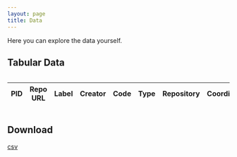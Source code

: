 ```yaml
---
layout: page
title: Data
---
```


<p>Here you can explore the data yourself.</p>


<h2>Tabular Data</h2>
<div style="overflow-x:auto;">
  <table id="dataTable" class="display nowrap" style="width:100%">
      <thead>
          <tr>
              <th>PID</th>
              <th>Repo URL</th>
              <th>Label</th>
              <th>Creator</th>
              <th>Code</th>
              <th>Type</th>
              <th>Repository</th>
              <th>Coordinates</th>
              <th>Repo Type</th>
              <th>Folders</th>
              <th>Description</th>
              <th>Festival Edition</th>
              <th>Languages</th>
              <th>Accession Date</th>
              <th>Digital</th>
              <th>Finding Aid</th>
              <th>Access Status</th>
              <th>Date Added</th>
          </tr>
      </thead>
      <tbody>
          <!-- Data will be populated here by DataTables.js -->
      </tbody>
  </table>
</div>

<h2>Download</h2>
<p><a href="{{ site.baseurl }}/assets/carifesta.csv" download>csv</a></p>

<script>
$(document).ready(function() {
    Papa.parse("{{ site.baseurl }}/assets/carifesta.csv", {
        download: true,
        header: true,
        complete: function(results) {
            $('#dataTable').DataTable({
                data: results.data,
                scrollX: true,
                pageLength: 10,
                lengthMenu: [ [10, 25, 50, -1], [10, 25, 50, "All"] ],
                columns: [
                    { "data": "pid" },
                    { 
                      "data": "repo_url",
                      "render": function(data, type, row) {
                          return '<a href="' + data + '" target="_blank">' + data + '</a>';
                      }
                    },
                    { "data": "label" },
                    { "data": "creator" },
                    { "data": "code" },
                    { "data": "type" },
                    { "data": "repository" },
                    { "data": "coordinates" },
                    { "data": "repo_type" },
                    { "data": "folders" },
                    { "data": "description" },
                    { "data": "festival_edition" },
                    { "data": "languages" },
                    { "data": "accession_date" },
                    { "data": "digital" },
                    { "data": "finding_aid" },
                    { "data": "access_status" },
                    { "data": "date_added" }
                ]
            });
        }
    });
});
</script>